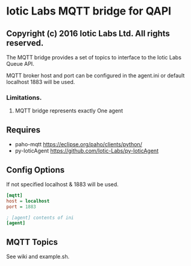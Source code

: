 # Iotic Labs MQTT bridge for QAPI
Copyright (c) 2016 Iotic Labs Ltd. All rights reserved.
-------------------------------------------------------

The MQTT bridge provides a set of topics to interface to the Iotic Labs Queue API.

MQTT broker host and port can be configured in the agent.ini or default localhost 1883
will be used.


### Limitations.
1. MQTT bridge represents exactly One agent

## Requires
- paho-mqtt https://eclipse.org/paho/clients/python/
- py-IoticAgent https://github.com/Iotic-Labs/py-IoticAgent


## Config Options
If not specified localhost & 1883 will be used.

```ini
[mqtt]
host = localhost
port = 1883

; [agent] contents of ini
[agent]
```

## MQTT Topics
See wiki and example.sh.
